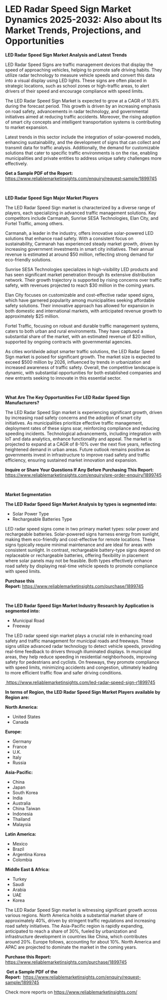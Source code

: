 <p><h1>LED Radar Speed Sign Market Dynamics 2025-2032: Also about Its Market Trends, Projections, and Opportunities</h1></p><p><strong>LED Radar Speed Sign Market Analysis and Latest Trends</strong></p>
<p><p>LED Radar Speed Signs are traffic management devices that display the speed of approaching vehicles, helping to promote safe driving habits. They utilize radar technology to measure vehicle speeds and convert this data into a visual display using LED lights. These signs are often placed in strategic locations, such as school zones or high-traffic areas, to alert drivers of their speed and encourage compliance with speed limits.</p><p>The LED Radar Speed Sign Market is expected to grow at a CAGR of 10.8% during the forecast period. This growth is driven by an increasing emphasis on road safety, advancements in radar technology, and governmental initiatives aimed at reducing traffic accidents. Moreover, the rising adoption of smart city concepts and intelligent transportation systems is contributing to market expansion. </p><p>Latest trends in this sector include the integration of solar-powered models, enhancing sustainability, and the development of signs that can collect and transmit data for traffic analysis. Additionally, the demand for customizable solutions that cater to specific traffic environments is on the rise, enabling municipalities and private entities to address unique safety challenges more effectively.</p></p>
<p><strong>Get a Sample PDF of the Report:&nbsp;</strong> <a href="https://www.reliablemarketinsights.com/enquiry/request-sample/1899745?utm_campaign=2885&utm_medium=2&utm_source=Github&utm_content=ia&utm_term=06042025&utm_id=led-radar-speed-sign">https://www.reliablemarketinsights.com/enquiry/request-sample/1899745</a></p>
<p>&nbsp;</p>
<p><strong>LED Radar Speed Sign Major Market Players</strong></p>
<p><p>The LED Radar Speed Sign market is characterized by a diverse range of players, each specializing in advanced traffic management solutions. Key competitors include Carmanah, Sunrise SESA Technologies, Elan City, and Fortel Traffic, among others. </p><p>Carmanah, a leader in the industry, offers innovative solar-powered LED solutions that enhance road safety. With a consistent focus on sustainability, Carmanah has experienced steady market growth, driven by increasing government investments in smart city initiatives. Their annual revenue is estimated at around $50 million, reflecting strong demand for eco-friendly solutions.</p><p>Sunrise SESA Technologies specializes in high-visibility LED products and has seen significant market penetration through its extensive distribution network. Their growth trajectory is supported by rising concerns over traffic safety, with revenues projected to reach $30 million in the coming years.</p><p>Elan City focuses on customizable and cost-effective radar speed signs, which have garnered popularity among municipalities seeking affordable safety solutions. Their innovative approach has allowed for expansion in both domestic and international markets, with anticipated revenue growth to approximately $25 million.</p><p>Fortel Traffic, focusing on robust and durable traffic management systems, caters to both urban and rural environments. They have captured a substantial share of the market, with an estimated revenue of $20 million, supported by ongoing contracts with governmental agencies.</p><p>As cities worldwide adopt smarter traffic solutions, the LED Radar Speed Sign market is poised for significant growth. The market size is expected to exceed $500 million by 2026, influenced by trends in urbanization and increased awareness of traffic safety. Overall, the competitive landscape is dynamic, with substantial opportunities for both established companies and new entrants seeking to innovate in this essential sector.</p></p>
<p>&nbsp;</p>
<p><strong>What Are The Key Opportunities For LED Radar Speed Sign Manufacturers?</strong></p>
<p><p>The LED Radar Speed Sign market is experiencing significant growth, driven by increasing road safety concerns and the adoption of smart city initiatives. As municipalities prioritize effective traffic management, deployment rates of these signs soar, reinforcing compliance and reducing speeding incidents. Technological advancements, including integration with IoT and data analytics, enhance functionality and appeal. The market is projected to expand at a CAGR of 8-10% over the next five years, reflecting heightened demand in urban areas. Future outlook remains positive as governments invest in infrastructure to improve road safety and traffic efficiency, ensuring sustained market innovation and expansion.</p></p>
<p><strong>Inquire or Share Your Questions If Any Before Purchasing This Report:</strong> <a href="https://www.reliablemarketinsights.com/enquiry/pre-order-enquiry/1899745?utm_campaign=2885&utm_medium=2&utm_source=Github&utm_content=ia&utm_term=06042025&utm_id=led-radar-speed-sign">https://www.reliablemarketinsights.com/enquiry/pre-order-enquiry/1899745</a></p>
<p>&nbsp;</p>
<p><strong>Market Segmentation</strong></p>
<p><strong>The LED Radar Speed Sign Market Analysis by types is segmented into:</strong></p>
<p><ul><li>Solar Power Type</li><li>Rechargeable Batteries Type</li></ul></p>
<p><p>LED radar speed signs come in two primary market types: solar power and rechargeable batteries. Solar-powered signs harness energy from sunlight, making them eco-friendly and cost-effective for remote locations. These signs typically require minimal maintenance and are ideal for areas with consistent sunlight. In contrast, rechargeable battery-type signs depend on replaceable or rechargeable batteries, offering flexibility in placement where solar panels may not be feasible. Both types effectively enhance road safety by displaying real-time vehicle speeds to promote compliance with speed limits.</p></p>
<p><strong>Purchase this Report:&nbsp;</strong><a href="https://www.reliablemarketinsights.com/purchase/1899745?utm_campaign=2885&utm_medium=2&utm_source=Github&utm_content=ia&utm_term=06042025&utm_id=led-radar-speed-sign">https://www.reliablemarketinsights.com/purchase/1899745</a></p>
<p>&nbsp;</p>
<p><strong>The LED Radar Speed Sign Market Industry Research by Application is segmented into:</strong></p>
<p><ul><li>Municipal Road</li><li>Freeway</li></ul></p>
<p><p>The LED radar speed sign market plays a crucial role in enhancing road safety and traffic management for municipal roads and freeways. These signs utilize advanced radar technology to detect vehicle speeds, providing real-time feedback to drivers through illuminated displays. In municipal areas, they help reduce speeding in residential neighborhoods, improving safety for pedestrians and cyclists. On freeways, they promote compliance with speed limits, minimizing accidents and congestion, ultimately leading to more efficient traffic flow and safer driving conditions.</p></p>
<p><a href="https://www.reliablemarketinsights.com/led-radar-speed-sign-r1899745?utm_campaign=2885&utm_medium=2&utm_source=Github&utm_content=ia&utm_term=06042025&utm_id=led-radar-speed-sign">&nbsp;https://www.reliablemarketinsights.com/led-radar-speed-sign-r1899745</a></p>
<p><strong>In terms of Region, the LED Radar Speed Sign Market Players available by Region are:</strong></p>
<p>
    <p> <strong> North America: </strong>
        <ul>
            <li>United States</li>
            <li>Canada</li>
        </ul>
        </p> 
    <p> <strong> Europe: </strong>
        <ul>
            <li>Germany</li>
            <li>France</li>
            <li>U.K.</li>
            <li>Italy</li>
            <li>Russia</li>
        </ul>
        </p> 
    <p> <strong> Asia-Pacific: </strong>
        <ul>
            <li>China</li>
            <li>Japan</li>
            <li>South Korea</li>
            <li>India</li>
            <li>Australia</li>
            <li>China Taiwan</li>
            <li>Indonesia</li>
            <li>Thailand</li>
            <li>Malaysia</li>
        </ul>
        </p> 
    <p> <strong> Latin America: </strong>
        <ul>
            <li>Mexico</li>
            <li>Brazil</li>
            <li>Argentina Korea</li>
            <li>Colombia</li>
        </ul>
        </p> 
    <p> <strong> Middle East & Africa: </strong>
        <ul>
            <li>Turkey</li>
            <li>Saudi</li>
            <li>Arabia</li>
            <li>UAE</li>
            <li>Korea</li>
        </ul>
    </p>
    </p>
<p><p>The LED Radar Speed Sign market is witnessing significant growth across various regions. North America holds a substantial market share of approximately 40%, driven by stringent traffic regulations and increasing road safety initiatives. The Asia-Pacific region is rapidly expanding, anticipated to reach a share of 30%, fueled by urbanization and infrastructure development in countries like China, which contributes around 20%. Europe follows, accounting for about 10%. North America and APAC are projected to dominate the market in the coming years.</p></p>
<p><strong>Purchase this Report: </strong><a href="https://www.reliablemarketinsights.com/purchase/1899745?utm_campaign=2885&utm_medium=2&utm_source=Github&utm_content=ia&utm_term=06042025&utm_id=led-radar-speed-sign">https://www.reliablemarketinsights.com/purchase/1899745</a></p>
<p>&nbsp;<strong>Get a Sample PDF of the Report:&nbsp;&nbsp;</strong><a href="https://www.reliablemarketinsights.com/enquiry/request-sample/1899745?utm_campaign=2885&utm_medium=2&utm_source=Github&utm_content=ia&utm_term=06042025&utm_id=led-radar-speed-sign">https://www.reliablemarketinsights.com/enquiry/request-sample/1899745</a></p>
<p><strong></strong></p>
<p>Check more reports on <a href="https://www.reliablemarketinsights.com/?utm_campaign=2885&utm_medium=2&utm_source=Github&utm_content=ia&utm_term=06042025&utm_id=led-radar-speed-sign">https://www.reliablemarketinsights.com/</a></p>